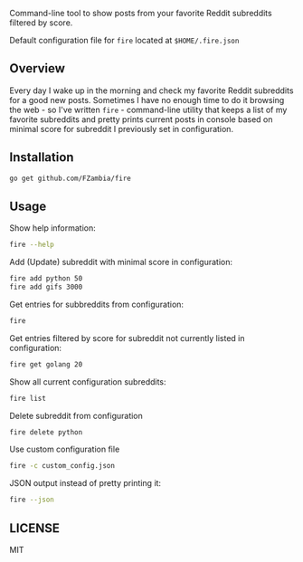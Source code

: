 Command-line tool to show posts from your favorite Reddit subreddits filtered by score.

Default configuration file for `fire` located at `$HOME/.fire.json`

Overview
--------

Every day I wake up in the morning and check my favorite Reddit subreddits for a good new posts.
Sometimes I have no enough time to do it browsing the web - so I've written `fire` - command-line
utility that keeps a list of my favorite subreddits and pretty prints current posts in console 
based on minimal score for subreddit I previously set in configuration.

Installation
------------

```bash
go get github.com/FZambia/fire
```

Usage
-----

Show help information:

```bash
fire --help
```

Add (Update) subreddit with minimal score in configuration:

```bash
fire add python 50
fire add gifs 3000
```

Get entries for subbreddits from configuration:

```bash
fire
```

Get entries filtered by score for subreddit not currently listed in configuration:

```bash
fire get golang 20
```

Show all current configuration subreddits:

```bash
fire list
```

Delete subreddit from configuration

```bash
fire delete python
```

Use custom configuration file

```bash
fire -c custom_config.json
```

JSON output instead of pretty printing it:

```bash
fire --json
```


LICENSE
-------

MIT
